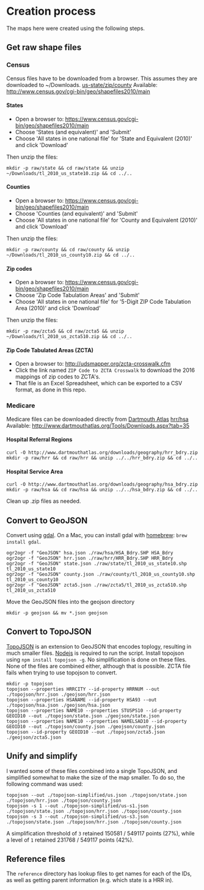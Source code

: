 # Creation process

The maps here were created using the following steps.

## Get raw shape files

### Census
Census files have to be downloaded from a browser. This assumes they are downloaded to ~/Downloads. [us-state/zip/county](http://www.census.gov/cgi-bin/geo/shapefiles2010/main) Available: http://www.census.gov/cgi-bin/geo/shapefiles2010/main

#### States
* Open a browser to: https://www.census.gov/cgi-bin/geo/shapefiles2010/main
* Choose 'States (and equivalent)' and 'Submit'
* Choose 'All states in one national file' for 'State and Equivalent (2010)' and click 'Download'

Then unzip the files:

    mkdir -p raw/state && cd raw/state && unzip ~/Downloads/tl_2010_us_state10.zip && cd ../..

#### Counties
* Open a browser to: https://www.census.gov/cgi-bin/geo/shapefiles2010/main
* Choose 'Counties (and equivalent)' and 'Submit'
* Choose 'All states in one national file' for 'County and Equivalent (2010)' and click 'Download'

Then unzip the files:

    mkdir -p raw/county && cd raw/county && unzip ~/Downloads/tl_2010_us_county10.zip && cd ../..


#### Zip codes
* Open a browser to: https://www.census.gov/cgi-bin/geo/shapefiles2010/main
* Choose 'Zip Code Tabulation Areas' and 'Submit'
* Choose 'All states in one national file' for '5-Digit ZIP Code Tabulation Area (2010)' and click 'Download'

Then unzip the files:

    mkdir -p raw/zcta5 && cd raw/zcta5 && unzip ~/Downloads/tl_2010_us_zcta510.zip && cd ../..

#### Zip Code Tabulated Areas (ZCTA)
* Open a browser to: http://udsmapper.org/zcta-crosswalk.cfm
* Click the link named `ZIP Code to ZCTA Crosswalk` to download the 2016 mappings of zip codes to ZCTA's.
* That file is an Excel Spreadsheet, which can be exported to a CSV format, as done in this repo.

### Medicare

Medicare files can be downloaded directly from [Dartmouth Atlas](http://www.dartmouthatlas.org/)
[hrr/hsa](http://www.dartmouthatlas.org/Tools/Downloads.aspx?tab=35) Available: http://www.dartmouthatlas.org/Tools/Downloads.aspx?tab=35

#### Hospital Referral Regions

    curl -O http://www.dartmouthatlas.org/downloads/geography/hrr_bdry.zip
    mkdir -p raw/hrr && cd raw/hrr && unzip ../../hrr_bdry.zip && cd ../..

#### Hospital Service Area

    curl -O http://www.dartmouthatlas.org/downloads/geography/hsa_bdry.zip
    mkdir -p raw/hsa && cd raw/hsa && unzip ../../hsa_bdry.zip && cd ../..

Clean up .zip files as needed.

## Convert to GeoJSON

Convert using [gdal](http://www.gdal.org/). On a Mac, you can install gdal with [homebrew](http://mxcl.github.com/homebrew/): `brew install gdal`.

    ogr2ogr -f "GeoJSON" hsa.json ./raw/hsa/HSA_Bdry.SHP HSA_Bdry
    ogr2ogr -f "GeoJSON" hrr.json ./raw/hrr/HRR_Bdry.SHP HRR_Bdry
    ogr2ogr -f "GeoJSON" state.json ./raw/state/tl_2010_us_state10.shp tl_2010_us_state10
    ogr2ogr -f "GeoJSON" county.json ./raw/county/tl_2010_us_county10.shp tl_2010_us_county10
    ogr2ogr -f "GeoJSON" zcta5.json ./raw/zcta5/tl_2010_us_zcta510.shp tl_2010_us_zcta510

Move the GeoJSON files into the geojson directory

    mkdir -p geojson && mv *.json geojson

## Convert to TopoJSON

[TopoJSON](https://github.com/mbostock/topojson) is an extension to GeoJSON that encodes toplogy, resulting in much smaller files. [Nodejs](http://nodejs.org/) is required to run the script. Install topojson using `npm install topojson -g`. No simplification is done on these files. None of the files are combined either, although that is possible. ZCTA file fails when trying to use topojson to convert.

    mkdir -p topojson
    topojson --properties HRRCITY --id-property HRRNUM --out ./topojson/hrr.json ./geojson/hrr.json
    topojson --properties HSANAME --id-property HSA93 --out ./topojson/hsa.json ./geojson/hsa.json
    topojson --properties NAME10 --properties STUSPS10 --id-property GEOID10 --out ./topojson/state.json ./geojson/state.json
    topojson --properties NAME10 --properties NAMELSAD10 --id-property GEOID10 --out ./topojson/county.json ./geojson/county.json
    topojson --id-property GEOID10 --out ./topojson/zcta5.json ./geojson/zcta5.json

## Unify and simplify

I wanted some of these files combined into a single TopoJSON, and simplified somewhat to make the size of the map smaller. To do so, the following command was used:

    topojson --out ./topojson-simplified/us.json ./topojson/state.json ./topojson/hrr.json ./topojson/county.json
    topojson -s 1 --out ./topojson-simplified/us-s1.json ./topojson/state.json ./topojson/hrr.json ./topojson/county.json
    topojson -s 3 --out ./topojson-simplified/us-s3.json ./topojson/state.json ./topojson/hrr.json ./topojson/county.json

A simplification threshold of `3` retained 150581 / 549117 points (27%), while a level of `1` retained 231768 / 549117 points (42%).

## Reference files

The `reference` directory has lookup files to get names for each of the IDs, as well as getting parent information (e.g. which state is a HRR in).